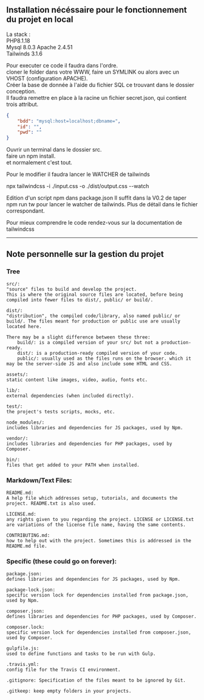  ## Installation nécéssaire pour le fonctionnement du projet en local

La stack :  
PHP8.1.18  
Mysql 8.0.3 
Apache 2.4.51   
Tailwinds 3.1.6

Pour executer ce code il faudra dans l'ordre.  
cloner le folder dans votre WWW, faire un SYMLINK ou alors avec un VHOST (configuration APACHE).      
Créer la base de donnée à l'aide du fichier SQL ce trouvant dans le dossier conception.  
Il faudra remettre en place à la racine un fichier secret.json, qui contient trois attribut.  

```json
{
    "bdd": "mysql:host=localhost;dbname=",
    "id": "",
    "pwd": ""
}
```

Ouvrir un terminal dans le dossier src.  
faire un npm install.    
et normalement c'est tout. 

Pour le modifier il faudra lancer le WATCHER de tailwinds

npx tailwindcss -i ./input.css -o ./dist/output.css --watch

Edition d'un script npm dans package.json
Il suffit dans la V0.2 de taper npm run tw pour lancer le watcher de tailwinds.
Plus de détail dans le fichier correspondant.

Pour mieux comprendre le code rendez-vous sur la documentation de tailwindcss

---

## Note personnelle sur la gestion du projet

### Tree
    src/: 
    "source" files to build and develop the project.
    This is where the original source files are located, before being compiled into fewer files to dist/, public/ or build/.

    dist/: 
    "distribution", the compiled code/library, also named public/ or build/. The files meant for production or public use are usually located here.

    There may be a slight difference between these three:
        build/: is a compiled version of your src/ but not a production-ready.
        dist/: is a production-ready compiled version of your code.
        public/: usually used as the files runs on the browser. which it may be the server-side JS and also include some HTML and CSS.

    assets/:
    static content like images, video, audio, fonts etc.

    lib/: 
    external dependencies (when included directly).

    test/: 
    the project's tests scripts, mocks, etc.

    node_modules/: 
    includes libraries and dependencies for JS packages, used by Npm.

    vendor/: 
    includes libraries and dependencies for PHP packages, used by Composer.

    bin/: 
    files that get added to your PATH when installed.

### Markdown/Text Files:

    README.md: 
    A help file which addresses setup, tutorials, and documents the project. README.txt is also used.

    LICENSE.md: 
    any rights given to you regarding the project. LICENSE or LICENSE.txt are variations of the license file name, having the same contents.

    CONTRIBUTING.md: 
    how to help out with the project. Sometimes this is addressed in the README.md file.

### Specific (these could go on forever):

    package.json: 
    defines libraries and dependencies for JS packages, used by Npm.

    package-lock.json: 
    specific version lock for dependencies installed from package.json, used by Npm.

    composer.json: 
    defines libraries and dependencies for PHP packages, used by Composer.

    composer.lock: 
    specific version lock for dependencies installed from composer.json, used by Composer.

    gulpfile.js: 
    used to define functions and tasks to be run with Gulp.

    .travis.yml: 
    config file for the Travis CI environment.

    .gitignore: Specification of the files meant to be ignored by Git.

    .gitkeep: keep empty folders in your projects.



